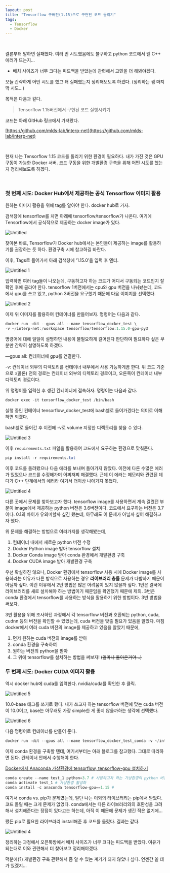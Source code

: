 ```yaml
---
layout: post
title: "Tensorflow 구버전(1.15)으로 구현된 코드 돌리기"
tags:
  - Tensorflow
  - Docker
---
```


<br>

결론부터 말하면 실패했다. 여러 번 시도했음에도 불구하고 python 코드에서 웬 C++ 에러가 뜨는지…

- 배치 사이즈가 너무 크다는 피드백을 받았는데 관련해서 고민을 더 해봐야겠다.

오늘 간략하게 어떤 시도를 했고 왜 실패했는지 정리해보도록 하겠다. (정리하는 겸 마지막 시도…)

목적은 다음과 같다.

> Tensorflow 1.15버전에서 구현된 코드 실행시키기
> 

코드는 아래 GitHub 링크에서 가져왔다.

[https://github.com/mlds-lab/interp-net](https://github.com/mlds-lab/interp-net)

<br>

현재 나는 Tensorflow 1.15 코드를 돌리기 위한 환경이 필요하다. 내가 가진 것은 GPU 구동이 가능한 Docker 서버. 코드 구동을 위한 개발환경 구축을 위해 어떤 시도를 했는지 정리해보도록 하겠다.

<br>

### 첫 번째 시도: Docker Hub에서 제공하는 공식 Tensorflow 이미지 활용

원하는 이미지 활용을 위해 tag를 알아야 한다. docker hub로 가자.

검색창에 tensorflow를 치면 아래에 tensorflow/tensorflow가 나온다. 여기에 Tensorflow에서 공식적으로 제공하는 docker image가 있다.

![Untitled](https://user-images.githubusercontent.com/70688382/232229746-6a2b28c1-3e9d-4bda-8713-6ba3c88f1814.png)

찾아본 바로, Tensorflow가 Docker hub에서는 본인들이 제공하는 image를 활용하기를 권장하는 듯 하다. 환경구축 시에 참고하길 바란다.

이후, Tags로 들어가서 아래 검색창에 ‘1.15.0’을 입력 후 엔터.

![Untitled 1](https://user-images.githubusercontent.com/70688382/232229764-f5c03c3b-e04f-465e-ab7c-02ee6b29b663.png)

입력하면 여러 tag들이 나오는데, 구동하고자 하는 코드가 어디서 구동되는 코드인지 잘 확인 후에 골라야 한다. tensorflow 1버전에서는 cpu와 gpu 버전을 나눠놨는데, 코드에서 gpu를 쓰고 있고,  python 3버전을 요구했기 때문에 다음 이미지를 선택했다.

![Untitled 2](https://user-images.githubusercontent.com/70688382/232229780-c6d91b0f-1724-43c3-bb7e-e64c0e3a58e3.png)

이제 위 이미지를 활용하여 컨테이너를 만들어보자. 명령어는 다음과 같다.

```powershell
docker run -dit --gpus all --name tensorflow_docker_test \
-v ~/interp-net:/workspace tensorflow/tensorflow:1.15.0-gpu-py3
```

명령어에 대해 일일이 설명하면 내용이 불필요하게 길어진다 판단하여 필요하다 싶은 부분만 간략히 설명하도록 하겠다.

—gpus all: 컨테이너에 gpu를 연결한다.

-v: 컨테이너 외부의 디렉토리를 컨테이너 내부에서 사용 가능하게끔 한다. 위 코드 기준으로 :(콜론) 전의 경로는 컨테이너 외부의 디렉토리 경로이고, 오른쪽이 컨테이너 내부 디렉토리 경로이다.

위 명령어를 입력한 후 생긴 컨테이너에 접속하자. 명령어는 다음과 같다.

```powershell
docker exec -it tensorflow_docker_test /bin/bash
```

실행 중인 컨테이너 tensorflow_docker_test에 bash쉘로 들어가겠다는 의미로 이해하면 되겠다.

bash쉘로 들어간 후 이전에 -v로 volume 지정한 디렉토리를 찾을 수 있다.

![Untitled 3](https://user-images.githubusercontent.com/70688382/232229791-1dff34a4-fce4-4b6c-88c9-ea46ec97cbb8.png)

이후 `requirements.txt` 파일을 활용하여 코드에서 요구하는 환경으로 맞춰준다.

```powershell
pip install -r requirements.txt
```

이후 코드를 돌려봤으나 다음 에러를 보내며 돌아가지 않았다. 이전에 다른 수많은 에러가 있었으나 코드를 수정해가며 어찌저찌 해결했다. 근데 이 에러는 메모리와 관련된 데다가 C++ 단계에서의 에러라 여기서 더이상 나아가지 못했다.

![Untitled 4](https://user-images.githubusercontent.com/70688382/232229805-90b014d2-4952-41b2-a55f-e15793739818.png)


다른 곳에서 문제를 찾아보고자 했다. tensorflow image를 사용하면서 계속 걸렸던 부분이 image에서 제공하는 python 버전은 3.6버전이다. 코드에서 요구하는 버전은 3.7이다. 0.1의 차이가 유의미할까 싶긴 했는데, 아무래도 이 문제가 아닐까 싶어 해결하고자 했다.

위 문제를 해결하는 방법으로 여러가지를 생각해봤는데,

1. 컨테이너 내에서 새로운 python 버전 수정
2. Docker Python image 받아 tensorflow 설치
3. Docker Conda image 받아 conda 환경에서 개발환경 구축
4. Docker CUDA image 받아 개발환경 구축

우선 확실하진 않으나, Docker 환경에서 tensorflow 사용 시에 Docker image를 사용하라는 이유가 다른 방식으로 사용하는 경우 **라이브러리 충돌** 문제가 다발하기 때문이 아닐까 싶다. 이런 이유에서 2번 방법은 많은 어려움이 있지 않을까 싶다. 1번은 결국에 라이브러리를 새로 설치해야 하는 방법이기 때문임을 확인했기 때문에 제외. 3번은 conda 환경에서 tensorflow를 사용하는 방식을 활용하기 위한 방법이다. 3번 방법을 써보자.

3번 활용을 위해 조사하던 과정에서 각 tensorflow 버전과 호환되는 python, cuda, cudnn 등의 버전을 확인할 수 있었는데, cuda 버전을 맞출 필요가 있음을 알았다. 마침 docker에서 여러 cuda 버전의 image를 제공하고 있음을 알았기 때문에, 

1. 먼저 원하는 cuda 버전의 image를 받아 
2. conda 환경을 구축하여 
3. 원하는 버전의 python을 받아 
4. 그 위에 tensorflow를 설치하는 방법을 써보자! ~~(얼마나 돌아온거야…)~~

### 두 번째 시도: Docker CUDA 이미지 활용

역시 docker hub에 cuda를 입력한다. nvidia/cuda를 확인한 후 클릭.

![Untitled 5](https://user-images.githubusercontent.com/70688382/232229810-7ae4f4c5-4be6-4ccc-91ad-b7d70e5e8c57.png)

10.0-base 태그를 쓰기로 했다. 내가 쓰고자 하는 tensorflow 버전에 맞는 cuda 버전이 10.0이고, base는 아무래도 가장 simple한 게 좋지 않을까하는 생각에 선택했다.

![Untitled 6](https://user-images.githubusercontent.com/70688382/232229821-1c2a16c6-6061-4570-b042-855128c68283.png)

다음 명령어로 컨테이너를 만들어 준다.

```powershell
docker run -dit --gpus all --name tensorflow_docker_test_conda -v ~/interp-net_practice:/workspace nvidia/cuda:10.0-base
```

이제 conda 환경을 구축할 텐데, 여기서부터는 아래 블로그를 참고했다. 그대로 따라하면 된다. 컨테이너 안에서 수행해야 한다.

[Docker에서 Anaconda 가상환경에 tensorflow, tensorflow-gpu 설치하기](https://benghak.github.io/2019-03-21-anaconda_tensorflow/)

```powershell
conda create --name test_1 python=3.7 # 사용하고자 하는 가상환경의 python 버전
conda activate test_1 # 가상환경 활성화
conda install -c anaconda tensorflow-gpu==1.15 # 
```

여기서 conda vs. pip가 문제였는데, 일단 나는 이외의 라이브러리는 pip에서 받았다. 코드 돌릴 때는 크게 문제가 없었다. conda에서는 다른 라이브러리와의 호환성을 고려해서 설치해준다는 장점이 있다고는 하는데, 아직 이 때문에 문제가 생긴 적은 없기에…

쨌든 pip로 필요한 라이브러리 install해준 후 코드를 돌렸다. 결과는 같다.

![Untitled 4](https://user-images.githubusercontent.com/70688382/232229805-90b014d2-4952-41b2-a55f-e15793739818.png)

정리하는 과정에서 오픈톡방에서 배치 사이즈가 너무 크다는 피드백을 받았다. 여유가 되는대로 이와 관련해서 더 찾아보고 정리해야겠다.

덕분에(?) 개발환경 구축 관련해서 좀 알 수 있는 계기가 되지 않았나 싶다. 언젠간 쓸 데가 있겠지…